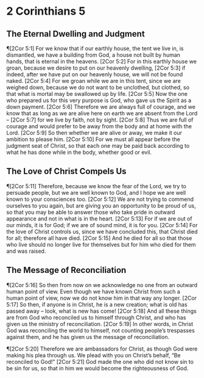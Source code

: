 # 2 Corinthians 5

## The Eternal Dwelling and Judgment
¶[2Cor 5:1] For we know that if our earthly house, the tent we live in, is dismantled, we have a building from God, a house not built by human hands, that is eternal in the heavens.
[2Cor 5:2] For in this earthly house we groan, because we desire to put on our heavenly dwelling,
[2Cor 5:3] if indeed, after we have put on our heavenly house, we will not be found naked.
[2Cor 5:4] For we groan while we are in this tent, since we are weighed down, because we do not want to be unclothed, but clothed, so that what is mortal may be swallowed up by life.
[2Cor 5:5] Now the one who prepared us for this very purpose is God, who gave us the Spirit as a down payment.
[2Cor 5:6] Therefore we are always full of courage, and we know that as long as we are alive here on earth we are absent from the Lord –
[2Cor 5:7] for we live by faith, not by sight.
[2Cor 5:8] Thus we are full of courage and would prefer to be away from the body and at home with the Lord.
[2Cor 5:9] So then whether we are alive or away, we make it our ambition to please him.
[2Cor 5:10] For we must all appear before the judgment seat of Christ, so that each one may be paid back according to what he has done while in the body, whether good or evil.

## The Love of Christ Compels Us
¶[2Cor 5:11] Therefore, because we know the fear of the Lord, we try to persuade people, but we are well known to God, and I hope we are well known to your consciences too.
[2Cor 5:12] We are not trying to commend ourselves to you again, but are giving you an opportunity to be proud of us, so that you may be able to answer those who take pride in outward appearance and not in what is in the heart.
[2Cor 5:13] For if we are out of our minds, it is for God; if we are of sound mind, it is for you.
[2Cor 5:14] For the love of Christ controls us, since we have concluded this, that Christ died for all; therefore all have died.
[2Cor 5:15] And he died for all so that those who live should no longer live for themselves but for him who died for them and was raised.

## The Message of Reconciliation
¶[2Cor 5:16] So then from now on we acknowledge no one from an outward human point of view. Even though we have known Christ from such a human point of view, now we do not know him in that way any longer.
[2Cor 5:17] So then, if anyone is in Christ, he is a new creation; what is old has passed away – look, what is new has come!
[2Cor 5:18] And all these things are from God who reconciled us to himself through Christ, and who has given us the ministry of reconciliation.
[2Cor 5:19] In other words, in Christ God was reconciling the world to himself, not counting people’s trespasses against them, and he has given us the message of reconciliation.

¶[2Cor 5:20] Therefore we are ambassadors for Christ, as though God were making his plea through us. We plead with you on Christ’s behalf, “Be reconciled to God!”
[2Cor 5:21] God made the one who did not know sin to be sin for us, so that in him we would become the righteousness of God.

